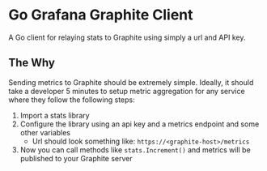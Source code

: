 # Go Grafana Graphite Client

A Go client for relaying stats to Graphite using simply a url and API key.

## The Why
Sending metrics to Graphite should be extremely simple. Ideally, it should take a developer 5 minutes to setup metric aggregation for any service where they follow the following steps:
1. Import a stats library
2. Configure the library using an api key and a metrics endpoint and some other variables
    -  Url should look something like: `https://<graphite-host>/metrics`
3. Now you can call methods like `stats.Increment()` and metrics will be published to your Graphite server